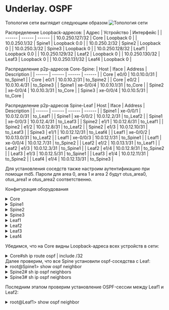 # Underlay. OSPF

Топология сети выглядит следующим образом
![Топология сети](https://github.com/bonishvarik/otus-net-arch/raw/main/HW2_topo.png)


Распределение Loopback-адресов:
| Адрес | Устройство | Интерфейс |
| ------ | ------ | ------ |
| 10.0.250.127/32 | Core | Loopback 0 |
| 10.0.250.1/32 | Spine1 | Loopback 0.0 |
| 10.0.250.2/32 | Spine2 | Loopback 0 |
| 10.0.250.3/32 | Spine3 | Loopback 0 |
| 10.0.250.128/32 | Leaf1 | Loopback 0.0 |
| 10.0.250.129/32 | Leaf2 | Loopback 0 |
| 10.0.250.130/32 | Leaf3 | Loopback 0 |
| 10.0.250.131/32 | Leaf4 | Loopback 0 |


Распределение p2p-адресов Core-Spine:
| Host | Iface | Address | Description |
| ------ | ------ | ------ | ------ |
| Core | e0/0 | 10.0.10.0/31 | to_Spine1 |
| Core | e0/1 | 10.0.10.2/31 | to_Spine2 |
| Core | e0/2 | 10.0.10.4/31 | to_Spine3 |
| Spine1 | xe-0/0/4 | 10.0.10.1/31 | to_Core |
| Spine2 | xe-0/0/4 | 10.0.10.3/31 | to_Core |
| Spine3 | xe-0/0/4 | 10.0.10.5/31 | to_Core |


Распределение p2p-адресов Spine-Leaf
| Host | Iface | Address | Description |
| ------ | ------ | ------ | ------ |
| Spine1 | xe-0/0/1 | 10.0.12.0/31 | to_Leaf1 |
| Spine1 | xe-0/0/2 | 10.0.12.2/31 | to_Leaf2 |
| Spine1 | xe-0/0/3 | 10.0.12.4/31 | to_Leaf3 |
| Spine2 | e1/1 | 10.0.12.6/31 | to_Leaf1 |
| Spine2 | e1/2 | 10.0.12.8/31 | to_Leaf2 |
| Spine2 | e1/3 | 10.0.12.10/31 | to_Leaf3 |
| Spine3 | e1/1 | 10.0.12.12/31 | to_Leaf4 |
| Leaf1 | xe-0/0/2 | 10.0.13.0/31 | to_Leaf2 |
| Leaf1 | xe-0/0/3 | 10.0.12.1/31 | to_Spine1 |
| Leaf1 | xe-0/0/4 | 10.0.12.7/31 | to_Spine2 |
| Leaf2 | e1/2 | 10.0.13.1/31 | to_Leaf1 |
| Leaf2 | e1/3 | 10.0.12.3/31 | to_Spine1 |
| Leaf2 | e1/4 | 10.0.12.9/31 | to_Spine2 |
| Leaf3 | e1/3 | 10.0.12.5/31 | to_Spine1 |
| Leaf3 | e1/4 | 10.0.12.11/31 | to_Spine2 |
| Leaf4 | e1/4 | 10.0.12.13/31 | to_Spine3 |

Для установления соседств также настроим аутентификацию при помощи md5. Пароли для area 0, area 1 и area 2 будут otus_area0, otus_area1 и otus_area2 соответственно.

Конфигурация оборудования
<details>
  <summary>Core</summary>
<pre><code>
service password-encryption
router ospf 1
 router-id 10.0.250.127
 passive-interface default
 no passive-interface Ethernet0/0
 no passive-interface Ethernet0/1
 no passive-interface Ethernet0/2
!
interface Loopback0
 ip address 10.0.250.127 255.255.255.255
 ip ospf 1 area 0
!
interface Ethernet0/0
 description to_Spine1
 ip address 10.0.10.0 255.255.255.254
 ip ospf authentication message-digest
 ip ospf message-digest-key 1 md5 7 1418061E1F3B2B39212963
 ip ospf network point-to-point
 ip ospf 1 area 0
!
interface Ethernet0/1
 description to_Spine2
 ip address 10.0.10.2 255.255.255.254
 ip ospf authentication message-digest
 ip ospf message-digest-key 1 md5 7 09435A1C0A3A16000E0D54
 ip ospf network point-to-point
 ip ospf 1 area 0
!
interface Ethernet0/2
 description to_Spine3
 ip address 10.0.10.4 255.255.255.254
 ip ospf authentication message-digest
 ip ospf message-digest-key 1 md5 7 09435A1C0A3A16000E0D54
 ip ospf network point-to-point
 ip ospf 1 area 0
</code></pre>
</details>

<details>
  <summary>Spine1</summary>
<pre><code>
routing-options {
    router-id 10.0.250.1;
}
protocols {
    ospf {
        area 0.0.0.0 {
            interface lo0.0 {
                passive;
            }
            interface xe-0/0/4.0 {      
                interface-type p2p;
                authentication {
                    md5 1 key "$9$8Nt7VYaZjm5FjHyevMN-HqmfT36/tpO1"; ## SECRET-DATA
                }
            }
        }
        area 0.0.0.1 {
            interface xe-0/0/1.0 {
                interface-type p2p;
                authentication {
                    md5 1 key "$9$qfz6tu1SlM1RZDiH5TRhSreWLX-Vs2"; ## SECRET-DATA
                }
            }
            interface xe-0/0/2.0 {
                interface-type p2p;
                authentication {
                    md5 1 key "$9$jaqfz/CuRcluO4JGU.mO1RhSevMX7db"; ## SECRET-DATA
                }
            }
            interface xe-0/0/3.0 {      
                interface-type p2p;
                authentication {
                    md5 1 key "$9$HmT3CtOhyKO1aGDjPf1RhSrvW87-bs"; ## SECRET-DATA
                }
            }
        }
    }
}
</code></pre>
</details>

<details>
  <summary>Spine2</summary>
<pre><code>
feature ospf
router ospf 1
  router-id 10.0.250.2
  passive-interface default
!
interface Ethernet1/1
  description to_Leaf1
  no switchport
  ip address 10.0.12.6/31
  ip ospf authentication message-digest
  ip ospf message-digest-key 1 md5 3 30619c71daee521f76bd6fbfadc85b2b
  ip ospf network point-to-point
  no ip ospf passive-interface
  ip router ospf 1 area 0.0.0.1
  no shutdown
!
interface Ethernet1/2
  description to_Leaf2
  no switchport
  ip address 10.0.12.8/31
  ip ospf authentication message-digest
  ip ospf message-digest-key 1 md5 3 30619c71daee521f76bd6fbfadc85b2b
  ip ospf network point-to-point
  no ip ospf passive-interface
  ip router ospf 1 area 0.0.0.1
  no shutdown
!
interface Ethernet1/3
  description to_Leaf3
  no switchport
  ip address 10.0.12.10/31
  ip ospf authentication message-digest
  ip ospf message-digest-key 1 md5 3 30619c71daee521f76bd6fbfadc85b2b
  ip ospf network point-to-point
  no ip ospf passive-interface
  ip router ospf 1 area 0.0.0.1
  no shutdown
!
interface Ethernet1/4
  description to_Core
  no switchport
  ip address 10.0.10.3/31
  ip ospf authentication message-digest
  ip ospf message-digest-key 1 md5 3 30619c71daee521ff80b26794e247e53
  ip ospf network point-to-point
  no ip ospf passive-interface
  ip router ospf 1 area 0.0.0.0
  no shutdown
</code></pre>
</details>

<details>
  <summary>Spine3</summary>
<pre><code>
feature ospf 
router ospf 1
  router-id 10.0.250.3
  passive-interface default
!
interface loopback0
  ip address 10.0.250.3/32
  ip router ospf 1 area 0.0.0.0

interface Ethernet1/1
  description to_Leaf4
  no switchport
  ip address 10.0.12.12/31
  ip ospf authentication message-digest
  ip ospf message-digest-key 1 md5 3 30619c71daee521f606bd3c2eb9153bc
  ip ospf network point-to-point
  no ip ospf passive-interface
  ip router ospf 1 area 0.0.0.2
  no shutdown
!
interface Ethernet1/4
  description to_Core
  no switchport
  ip address 10.0.10.5/31
  ip ospf authentication message-digest
  ip ospf message-digest-key 1 md5 3 30619c71daee521ff80b26794e247e53
  ip ospf network point-to-point
  no ip ospf passive-interface
  ip router ospf 1 area 0.0.0.0
  no shutdown 
</code></pre>
</details>

<details>
  <summary>Leaf1</summary>
<pre><code>
routing-options {
    router-id 10.0.250.128;
}
protocols {
    ospf {
        area 0.0.0.1 {
            interface lo0.0 {
                passive;
            }
            interface xe-0/0/2.0 {
                interface-type p2p;
                authentication {
                    md5 1 key "$9$Bk1EyKLxd2oGdb9tu0hcbs24aUji.PTz"; ## SECRET-DATA
                }
            }
            interface xe-0/0/3.0 {
                interface-type p2p;     
                authentication {
                    md5 1 key "$9$wogJDqmT6CuTzXNdV4oz369A0B1hSlK"; ## SECRET-DATA
                }
            }
            interface xe-0/0/4.0 {
                interface-type p2p;
                authentication {
                    md5 1 key "$9$2MaUHP5FCpBFnNVwsJZn/Ctu1REylvW"; ## SECRET-DATA
                }
            }
        }
    }
}
</code></pre>
</details>

<details>
  <summary>Leaf2</summary>
<pre><code>
feature ospf 
router ospf 1
  router-id 10.0.250.129
  passive-interface default
!
interface loopback0
  ip address 10.0.250.129/32
  ip router ospf 1 area 0.0.0.1
!
interface Ethernet1/2
  description to_Leaf1
  no switchport
  mac-address 000c.2984.fce1
  ip address 10.0.13.1/31
  ip ospf authentication message-digest
  ip ospf message-digest-key 1 md5 3 30619c71daee521f76bd6fbfadc85b2b
  ip ospf network point-to-point
  no ip ospf passive-interface
  ip router ospf 1 area 0.0.0.1
  no shutdown
!
interface Ethernet1/3
  description to_Spine1
  no switchport
  mac-address 000c.2984.fce2
  ip address 10.0.12.3/31
  ip ospf authentication message-digest
  ip ospf message-digest-key 1 md5 3 30619c71daee521f76bd6fbfadc85b2b
  ip ospf network point-to-point
  no ip ospf passive-interface
  ip router ospf 1 area 0.0.0.1
  no shutdown
!
interface Ethernet1/4
  description to_Spine2
  no switchport
  mac-address 000c.2984.fce3
  ip address 10.0.12.9/31
  ip ospf authentication message-digest
  ip ospf message-digest-key 1 md5 3 30619c71daee521f76bd6fbfadc85b2b
  ip ospf network point-to-point
  no ip ospf passive-interface
  ip router ospf 1 area 0.0.0.1
  no shutdown
</code></pre>
</details>

<details>
  <summary>Leaf3</summary>
<pre><code>
feature ospf 
router ospf 1
  router-id 10.0.250.130
  passive-interface default
!
interface loopback0
  ip address 10.0.250.130/32
  ip router ospf 1 area 0.0.0.1
!
interface Ethernet1/3
  description to_Spine1
  no switchport
  ip address 10.0.12.5/31
  ip ospf authentication message-digest
  ip ospf message-digest-key 1 md5 3 30619c71daee521f76bd6fbfadc85b2b
  ip ospf network point-to-point
  no ip ospf passive-interface
  ip router ospf 1 area 0.0.0.1
  no shutdown
!
interface Ethernet1/4
  description to_Spine2
  no switchport
  mac-address 000c.2985.fce0
  ip address 10.0.12.11/31
  ip ospf authentication message-digest
  ip ospf message-digest-key 1 md5 3 30619c71daee521f76bd6fbfadc85b2b
  ip ospf network point-to-point
  no ip ospf passive-interface
  ip router ospf 1 area 0.0.0.1
  no shutdown
</code></pre>
</details>

<details>
  <summary>Leaf4</summary>
<pre><code>
feature ospf 
router ospf 1
  router-id 10.0.250.131
  passive-interface default
!
interface loopback0
  ip address 10.0.250.131/32
  ip router ospf 1 area 0.0.0.2
!
interface Ethernet1/4
  description to_Spine3
  no switchport
  mac-address 000c.2984.ffe0
  ip address 10.0.12.13/31
  ip ospf authentication message-digest
  ip ospf message-digest-key 1 md5 3 30619c71daee521f606bd3c2eb9153bc
  ip ospf network point-to-point
  no ip ospf passive-interface
  ip router ospf 1 area 0.0.0.2
  no shutdown
!
</code></pre>
</details>

Убедимся, что на Core видны Loopback-адреса всех устройств в сети:
<details>
  <summary>Core#sh ip route ospf | include /32</summary>
<pre><code>
O        10.0.250.1/32 [110/10] via 10.0.10.1, 00:26:14, Ethernet0/0
O        10.0.250.2/32 [110/11] via 10.0.10.3, 00:24:03, Ethernet0/1
O        10.0.250.3/32 [110/11] via 10.0.10.5, 00:22:50, Ethernet0/2
O IA     10.0.250.128/32 [110/11] via 10.0.10.1, 00:21:03, Ethernet0/0
O IA     10.0.250.129/32 [110/12] via 10.0.10.1, 00:01:53, Ethernet0/0
O IA     10.0.250.130/32 [110/12] via 10.0.10.1, 00:01:37, Ethernet0/0
O IA     10.0.250.131/32 [110/51] via 10.0.10.5, 00:01:11, Ethernet0/2
</code></pre>
</details>
Далее проверим, что все Spine установили ospf-соседства с Leaf:
<details>
  <summary>root@Spine1> show ospf neighbor </summary>
<pre><code>
Address          Interface              State     ID               Pri  Dead
10.0.10.0        xe-0/0/4.0             Full      10.0.250.127       1    37
10.0.12.1        xe-0/0/1.0             Full      10.0.250.128     128    38
10.0.12.3        xe-0/0/2.0             Full      10.0.250.129       1    32
10.0.12.5        xe-0/0/3.0             Full      10.0.250.130       1    32
</code></pre>
</details>

<details>
  <summary>Spine2# sh ip ospf neighbors</summary>
<pre><code>
 OSPF Process ID 1 VRF default
 Total number of neighbors: 4
 Neighbor ID     Pri State            Up Time  Address         Interface
 10.0.250.128    128 FULL/ -          00:24:54 10.0.12.7       Eth1/1 
 10.0.250.129      1 FULL/ -          00:21:34 10.0.12.9       Eth1/2 
 10.0.250.130      1 FULL/ -          00:19:20 10.0.12.11      Eth1/3 
 10.0.250.127      1 FULL/ -          00:28:07 10.0.10.2       Eth1/4 
</code></pre>
</details>

<details>
  <summary>Spine3# sh ip ospf neighbors </summary>
<pre><code>
 OSPF Process ID 1 VRF default
 Total number of neighbors: 2
 Neighbor ID     Pri State            Up Time  Address         Interface
 10.0.250.131      1 FULL/ -          00:17:11 10.0.12.13      Eth1/1 
 10.0.250.127      1 FULL/ -          00:27:19 10.0.10.4       Eth1/4 
</code></pre>
</details>

Последним этапом проверим установление OSPF-сессии между Leaf1 и Leaf2:
 
<details>
  <summary>root@Leaf1> show ospf neighbor</summary>
<pre><code>
Address          Interface              State     ID               Pri  Dead
10.0.13.1        xe-0/0/2.0             Full      10.0.250.129       1    32
10.0.12.0        xe-0/0/3.0             Full      10.0.250.1       128    33
10.0.12.6        xe-0/0/4.0             Full      10.0.250.2         1    32
</code></pre>
</details>
